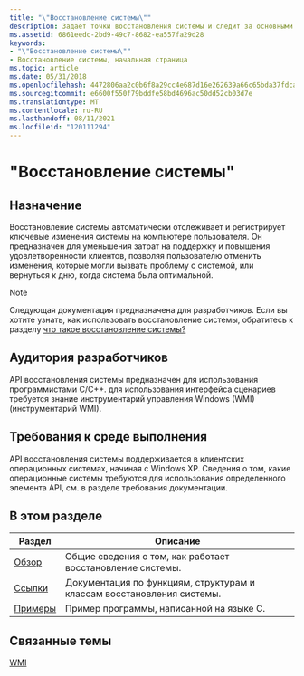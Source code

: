 ```yaml
---
title: "\"Восстановление системы\""
description: Задает точки восстановления системы и следит за основными изменениями системы от программы, чтобы обеспечить откат системы к предыдущему состоянию. Создайте код автоматического восстановления или скрипт WMI для восстановления состояния системы в зарегистрированную точку восстановления.
ms.assetid: 6861eedc-2bd9-49c7-8682-ea557fa29d28
keywords:
- "\"Восстановление системы\""
- Восстановление системы, начальная страница
ms.topic: article
ms.date: 05/31/2018
ms.openlocfilehash: 4472806aa2c0b6f8a29cc4e687d16e262639a66c65bda37fdca970c6c38b656f
ms.sourcegitcommit: e6600f550f79bddfe58bd4696ac50dd52cb03d7e
ms.translationtype: MT
ms.contentlocale: ru-RU
ms.lasthandoff: 08/11/2021
ms.locfileid: "120111294"
---
```

# <a name="system-restore"></a>"Восстановление системы"

## <a name="purpose"></a>Назначение

Восстановление системы автоматически отслеживает и регистрирует ключевые изменения системы на компьютере пользователя. Он предназначен для уменьшения затрат на поддержку и повышения удовлетворенности клиентов, позволяя пользователю отменить изменения, которые могли вызвать проблему с системой, или вернуться к дню, когда система была оптимальной.

> [!Note]  
> Следующая документация предназначена для разработчиков. Если вы хотите узнать, как использовать восстановление системы, обратитесь к разделу [что такое восстановление системы?](https://windows.microsoft.com/windows/What-is-System-Restore#1TC=windows-7)

 

## <a name="developer-audience"></a>Аудитория разработчиков

API восстановления системы предназначен для использования программистами C/C++. для использования интерфейса сценариев требуется знание инструментарий управления Windows (WMI) (инструментарий WMI).

## <a name="run-time-requirements"></a>Требования к среде выполнения

API восстановления системы поддерживается в клиентских операционных системах, начиная с Windows XP. Сведения о том, какие операционные системы требуются для использования определенного элемента API, см. в разделе требования документации.

## <a name="in-this-section"></a>В этом разделе



| Раздел                                                | Описание                                                                    |
|------------------------------------------------------|--------------------------------------------------------------------------------|
| [Обзор](about-system-restore.md)<br/>      | Общие сведения о том, как работает восстановление системы.<br/>                            |
| [Ссылки](system-restore-reference.md)<br/> | Документация по функциям, структурам и классам восстановления системы.<br/> |
| [Примеры](using-system-restore.md)<br/>       | Пример программы, написанной на языке C.<br/>                                      |



 

## <a name="related-topics"></a>Связанные темы

<dl> <dt>

[WMI](/windows/desktop/WmiSdk/wmi-start-page)
</dt> </dl>

 

